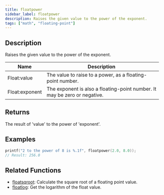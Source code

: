 ```yaml
---
title: floatpower
sidebar_label: floatpower
description: Raises the given value to the power of the exponent.
tags: ["math", "floating-point"]
---
```


<LowercaseNote />

## Description

Raises the given value to the power of the exponent.

| Name           | Description                                                               |
| -------------- | ------------------------------------------------------------------------- |
| Float:value    | The value to raise to a power, as a floating-point number.                |
| Float:exponent | The exponent is also a floating-point number. It may be zero or negative. |

## Returns

The result of 'value' to the power of 'exponent'.

## Examples

```c
printf("2 to the power of 8 is %.1f", floatpower(2.0, 8.0));
// Result: 256.0
```

## Related Functions

- [floatsqroot](floatsqroot): Calculate the square root of a floating point value.
- [floatlog](floatlog): Get the logarithm of the float value.
